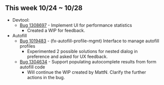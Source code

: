 ## This week 10/24 ~ 10/28
* Devtool:
    - [Bug 1308697](https://bugzilla.mozilla.org/show_bug.cgi?id=1308697) - Implement UI for performance statistics
        - Created a WIP for feedback.
* Autofill
    - [Bug 1019483](https://bugzilla.mozilla.org/show_bug.cgi?id=1019483) - (fx-autofill-profile-mgmt) Interface to manage autofill profiles
        - Experimented 2 possible solutions for nested dialog in preference and asked for UX feedback.
    - [Bug 1304634](https://bugzilla.mozilla.org/show_bug.cgi?id=1304634) - Support populating autocomplete results from form autofill code
        - Will continue the WIP created by MattN. Clarify the further actions in the bug. 
